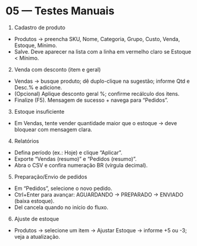 # 05 — Testes Manuais

1) Cadastro de produto
- Produtos → preencha SKU, Nome, Categoria, Grupo, Custo, Venda, Estoque, Mínimo.
- Salve. Deve aparecer na lista com a linha em vermelho claro se Estoque < Mínimo.

2) Venda com desconto (item e geral)
- Vendas → busque produto; dê duplo-clique na sugestão; informe Qtd e Desc.% e adicione.
- (Opcional) Aplique desconto geral %; confirme recálculo dos itens.
- Finalize (F5). Mensagem de sucesso + navega para “Pedidos”.

3) Estoque insuficiente
- Em Vendas, tente vender quantidade maior que o estoque → deve bloquear com mensagem clara.

4) Relatórios
- Defina período (ex.: Hoje) e clique “Aplicar”.
- Exporte “Vendas (resumo)” e “Pedidos (resumo)”.
- Abra o CSV e confira numeração BR (vírgula decimal).

5) Preparação/Envio de pedidos
- Em “Pedidos”, selecione o novo pedido.
- Ctrl+Enter para avançar: AGUARDANDO → PREPARADO → ENVIADO (baixa estoque).
- Del cancela quando no início do fluxo.

6) Ajuste de estoque
- Produtos → selecione um item → Ajustar Estoque → informe +5 ou -3; veja a atualização.
